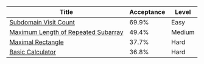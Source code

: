 | Title                                                                                                    | Acceptance   | Level   |
|----------------------------------------------------------------------------------------------------------|--------------|---------|
| [Subdomain Visit Count](https://leetcode.com/problems/subdomain-visit-count)                             | 69.9%        | Easy    |
| [Maximum Length of Repeated Subarray](https://leetcode.com/problems/maximum-length-of-repeated-subarray) | 49.4%        | Medium  |
| [Maximal Rectangle](https://leetcode.com/problems/maximal-rectangle)                                     | 37.7%        | Hard    |
| [Basic Calculator](https://leetcode.com/problems/basic-calculator)                                       | 36.8%        | Hard    |